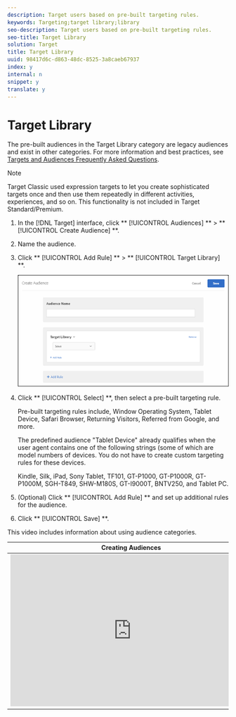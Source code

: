 ```yaml
---
description: Target users based on pre-built targeting rules.
keywords: Targeting;target library;library
seo-description: Target users based on pre-built targeting rules.
seo-title: Target Library
solution: Target
title: Target Library
uuid: 98417d6c-d863-48dc-8525-3a8caeb67937
index: y
internal: n
snippet: y
translate: y
---
```


# Target Library

The pre-built audiences in the Target Library category are legacy audiences and exist in other categories. For more information and best practices, see [ Targets and Audiences Frequently Asked Questions](c_troubleshooting_targets_and_audiences.md#concept_C4EE4B8F4840430CBD798D579A8F208D). 


>[!NOTE]
>
>Target Classic used expression targets to let you create sophisticated targets once and then use them repeatedly in different activities, experiences, and so on. This functionality is not included in Target Standard/Premium.




1. In the [!DNL  Target] interface, click ** [!UICONTROL  Audiences] ** > ** [!UICONTROL  Create Audience] **. 

1. Name the audience. 

1. Click ** [!UICONTROL  Add Rule] ** > ** [!UICONTROL  Target Library] **. 

   ![](../../../assets/target_library.png) 

1. Click ** [!UICONTROL  Select] **, then select a pre-built targeting rule. 

   Pre-built targeting rules include, Window Operating System, Tablet Device, Safari Browser, Returning Visitors, Referred from Google, and more. 

   The predefined audience "Tablet Device" already qualifies when the user agent contains one of the following strings (some of which are model numbers of devices. You do not have to create custom targeting rules for these devices. 

   Kindle, Silk, iPad, Sony Tablet, TF101, GT-P1000, GT-P1000R, GT-P1000M, SGH-T849, SHW-M180S, GT-I9000T, BNTV250, and Tablet PC. 

1. (Optional) Click ** [!UICONTROL  Add Rule] ** and set up additional rules for the audience. 

1. Click ** [!UICONTROL  Save] **. 



This video includes information about using audience categories. 

<table id="table_A3A70CC0C9F54131BB9F098B4DA8C9D6"> 
 <thead> 
  <tr> 
   <th class="entry" colspan="2"> Creating Audiences </th> 
   <th colname="col3" class="entry"> 9:58 </th> 
  </tr>
 </thead>
 <tbody> 
  <tr> 
   <td colspan="2"> 
    <div width="550" class="video-iframe"> 
     <iframe src="https://www.youtube.com/embed/wV9lVTSOxMk/" frameborder="0" webkitallowfullscreen="true" mozallowfullscreen="true" oallowfullscreen="true" msallowfullscreen="true" allowfullscreen="allowfullscreen" scrolling="no" width="550" height="345">https://www.youtube.com/embed/wV9lVTSOxMk/</iframe>
    </div> </td> 
   <td colname="col3"> <p> 
     <ul id="ul_FF4FEC7BC7A34461BAA54FBE18A8E63B"> 
      <li id="li_7D6D4CB2E771430F84D2B658F8611532">Create audiences </li> 
      <li id="li_8529CB01E80B4C89B74287882AE0DA9D">Define audience categories </li> 
     </ul> </p> </td> 
  </tr> 
 </tbody> 
</table>

